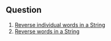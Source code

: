 ## Question

1. [Reverse individual words in a String](https://leetcode.com/problems/reverse-words-in-a-string-iii/description/)
2. [Reverse words in a String](https://leetcode.com/problems/reverse-words-in-a-string/description/)
